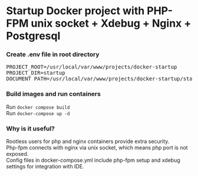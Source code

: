 # Startup Docker project with PHP-FPM unix socket + Xdebug + Nginx + Postgresql ###

### Create .env file in root directory
<pre>
PROJECT_ROOT=/usr/local/var/www/projects/docker-startup
PROJECT_DIR=startup
DOCUMENT_PATH=/usr/local/var/www/projects/docker-startup/startup/public
</pre>

### Build images and run containers
Run `docker compose build` <br>
Run `docker-compose up -d`

### Why is it useful?
Rootless users for php and nginx containers provide extra security. <br>
Php-fpm connects with nginx via unix socket, which means php port is not exposed. <br>
Config files in docker-compose.yml include php-fpm setup and xdebug settings for integration with IDE.
